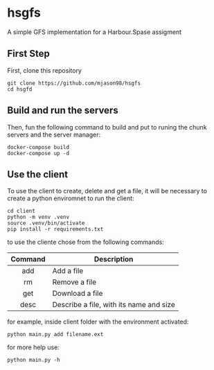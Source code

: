 # hsgfs
A simple GFS implementation for a Harbour.Spase assigment

## First Step

First, clone this repository
```shell
git clone https://github.com/mjason98/hsgfs
cd hsgfd
```

## Build and run the servers

Then, fun the following command to build and put to runing the chunk servers and the server manager:

```shell
docker-compose build
docker-compose up -d
```

## Use the client

To use the client to create, delete and get a file, it will be necessary to create a python enviromnet to run the client:

```shell
cd client
python -m venv .venv
source .venv/bin/activate
pip install -r requirements.txt
```

to use the cliente chose from the following commands:

| Command |              Description                |
|:-------:|-----------------------------------------|
| add     | Add a file                              |
| rm      | Remove a file                           |
| get     | Download a file                         |
| desc    | Describe a file, with its name and size |


for example, inside client folder with the environment activated:
```shell
python main.py add filename.ext
```

for more help use:
```shell
python main.py -h
```
